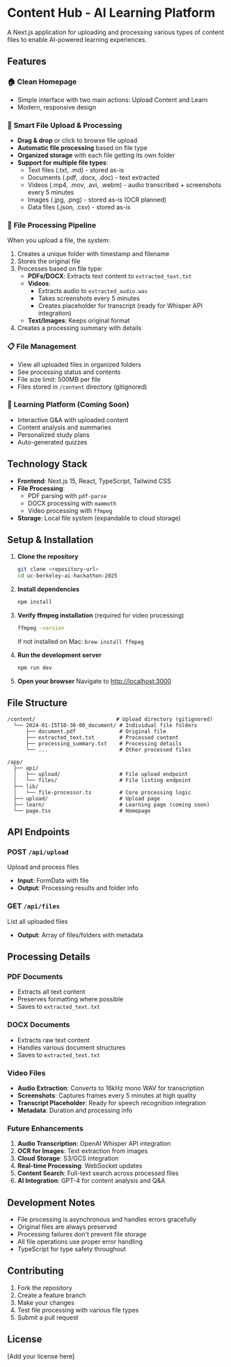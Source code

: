 # Content Hub - AI Learning Platform

A Next.js application for uploading and processing various types of content files to enable AI-powered learning experiences.

## Features

### 🏠 **Clean Homepage**

- Simple interface with two main actions: Upload Content and Learn
- Modern, responsive design

### 📁 **Smart File Upload & Processing**

- **Drag & drop** or click to browse file upload
- **Automatic file processing** based on file type
- **Organized storage** with each file getting its own folder
- **Support for multiple file types**:
  - Text files (.txt, .md) - stored as-is
  - Documents (.pdf, .docx, .doc) - text extracted
  - Videos (.mp4, .mov, .avi, .webm) - audio transcribed + screenshots every 5 minutes
  - Images (.jpg, .png) - stored as-is (OCR planned)
  - Data files (.json, .csv) - stored as-is

### 🔄 **File Processing Pipeline**

When you upload a file, the system:

1. Creates a unique folder with timestamp and filename
2. Stores the original file
3. Processes based on file type:
   - **PDFs/DOCX**: Extracts text content to `extracted_text.txt`
   - **Videos**:
     - Extracts audio to `extracted_audio.wav`
     - Takes screenshots every 5 minutes
     - Creates placeholder for transcript (ready for Whisper API integration)
   - **Text/Images**: Keeps original format
4. Creates a processing summary with details

### 📋 **File Management**

- View all uploaded files in organized folders
- See processing status and contents
- File size limit: 500MB per file
- Files stored in `/content` directory (gitignored)

### 🎯 **Learning Platform** (Coming Soon)

- Interactive Q&A with uploaded content
- Content analysis and summaries
- Personalized study plans
- Auto-generated quizzes

## Technology Stack

- **Frontend**: Next.js 15, React, TypeScript, Tailwind CSS
- **File Processing**:
  - PDF parsing with `pdf-parse`
  - DOCX processing with `mammoth`
  - Video processing with `ffmpeg`
- **Storage**: Local file system (expandable to cloud storage)

## Setup & Installation

1. **Clone the repository**

   ```bash
   git clone <repository-url>
   cd uc-berkeley-ai-hackathon-2025
   ```

2. **Install dependencies**

   ```bash
   npm install
   ```

3. **Verify ffmpeg installation** (required for video processing)

   ```bash
   ffmpeg -version
   ```

   If not installed on Mac: `brew install ffmpeg`

4. **Run the development server**

   ```bash
   npm run dev
   ```

5. **Open your browser**
   Navigate to [http://localhost:3000](http://localhost:3000)

## File Structure

```
/content/                          # Upload directory (gitignored)
  └── 2024-01-15T10-30-00_document/ # Individual file folders
      ├── document.pdf              # Original file
      ├── extracted_text.txt        # Processed content
      ├── processing_summary.txt    # Processing details
      └── ...                       # Other processed files

/app/
  ├── api/
  │   ├── upload/                   # File upload endpoint
  │   └── files/                    # File listing endpoint
  ├── lib/
  │   └── file-processor.ts         # Core processing logic
  ├── upload/                       # Upload page
  ├── learn/                        # Learning page (coming soon)
  └── page.tsx                      # Homepage
```

## API Endpoints

### POST `/api/upload`

Upload and process files

- **Input**: FormData with file
- **Output**: Processing results and folder info

### GET `/api/files`

List all uploaded files

- **Output**: Array of files/folders with metadata

## Processing Details

### PDF Documents

- Extracts all text content
- Preserves formatting where possible
- Saves to `extracted_text.txt`

### DOCX Documents

- Extracts raw text content
- Handles various document structures
- Saves to `extracted_text.txt`

### Video Files

- **Audio Extraction**: Converts to 16kHz mono WAV for transcription
- **Screenshots**: Captures frames every 5 minutes at high quality
- **Transcript Placeholder**: Ready for speech recognition integration
- **Metadata**: Duration and processing info

### Future Enhancements

1. **Audio Transcription**: OpenAI Whisper API integration
2. **OCR for Images**: Text extraction from images
3. **Cloud Storage**: S3/GCS integration
4. **Real-time Processing**: WebSocket updates
5. **Content Search**: Full-text search across processed files
6. **AI Integration**: GPT-4 for content analysis and Q&A

## Development Notes

- File processing is asynchronous and handles errors gracefully
- Original files are always preserved
- Processing failures don't prevent file storage
- All file operations use proper error handling
- TypeScript for type safety throughout

## Contributing

1. Fork the repository
2. Create a feature branch
3. Make your changes
4. Test file processing with various file types
5. Submit a pull request

## License

[Add your license here]
